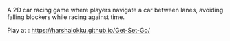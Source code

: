 A 2D car racing game where players navigate a car between lanes, avoiding falling blockers while racing against time. 

Play at : https://harshalokku.github.io/Get-Set-Go/
